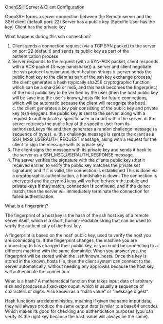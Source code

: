 OpenSSH Server & Client Configuration

OpenSSH forms a server connection between the Remote server and the SSH client (default port: 22)
Server has a public key (Specific User has the key)
Client has the private key 

What happens during this ssh connection?
  1. Client sends a connection request (via a TCP SYN packet) to the server on port 22 (default) and sends its public key as part of the authentication process
  2. Server responds to the request (with a SYN-ACK packet, client responds with a ACK-packet {3-way handshake})
    a. server and client negotiate the ssh protocol version and identification strings 
    b. server sends the public host key to the client as part of the ssh key exchange process, the client generates a hash (typically sha256 cryptographic function; which can be a sha-256 or md5, and this hash becomes the fingerprint.) of the host public key to be verified by the user (then the host public key will be save into the user's known_hosts file for future connections, which will be automatic because the client will recognize the host).     
    c. the client generates a key pair consisting of the public key and private key (ssh-keygen). the public key is sent to the server. along with a request to authenticate a specific user account within the server.
    d. the server retrieves the public key of the specific user from its authorized_keys file and then generates a randon challenge message (a sequence of bytes). 
    e. this challenge message is sent to the client as a SSH_MSG_USERAUTH_REQUEST message, along with a request for the client to sign the message with its private key
  3. The client signs the message with its private key and sends it back to the server as a SSH_MSG_USERAUTH_RESPONSE message.
  4. The server verifies the signature with the clients public key (that it received earlier, to verify the public key matches the private ket signature) and if it is valid, the connection is established
This is done via a cryptographic authentication, a handshake is down. The connection is encrypted and the crypted keys will verfied between the public and private keys
If they match, connection is continued, and if the do not match, then the server will immediately terminate the connection for failed authentication.  

What is a fingerprint?

The fingerprint of a host key is the hash of the ssh host key of a remote server itself, which is a short, human-readable string that can be used to verify the authenticitiy of the host key. 

A fingerprint is based on the host' public key, used to verify the host you are connecting to.
If the fingerprint changes, the machine you are connecting to has changed their public key, or you could be connecting to a different machine with the same domain/ip.
When you answer yes, the fingerprint will be stored within the .ssh/known_hosts. Once this key is stored in the known_hosts file, then the client system can connect to the server automatically, without needing any approvals because the host key will authenticate the connection. 

What is a hash?
A mathematical function that takes input data of arbitrary size and prodcues a fixed-size ouput, which is usually a sequence of characters or digits. Also known as a "hash value" or "message digest".

Hash functions are deterministics, meaning if given the same imput data, they will always produce the same output data (similar to a base64 encode). Which makes its good for checking and authentication purposes (you can verify its the right key because the hash value will always be the same). 














